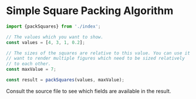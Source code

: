 # Simple Square Packing Algorithm

```javascript
import {packSquares} from './index';

// The values which you want to show.
const values = [4, 3, 1, 0.2];

// The sizes of the squares are relative to this value. You can use it if you
// want to render multiple figures which need to be sized relatively
// to each other.
const maxValue = 7;

const result = packSquares(values, maxValue);
```

Consult the source file to see which fields are available in the result.
